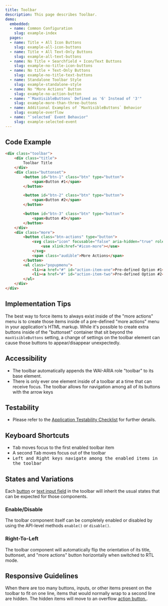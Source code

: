 ```yaml
---
title: Toolbar
description: This page describes Toolbar.
demo:
  embedded:
  - name: Common Configuration
    slug: example-index
  pages:
  - name: Title + All Icon Buttons
    slug: example-all-icon-buttons
  - name: Title + All Text-Only Buttons
    slug: example-all-text-buttons
  - name: No Title + Searchfield + Icon/Text Buttons
    slug: example-no-title-icon-buttons
  - name: No title + Text-Only Buttons
    slug: example-no-title-text-buttons
  - name: Standalone Toolbar Style
    slug: example-standalone-style
  - name: No "More Actions" Button
    slug: example-no-action-button
  - name: "`MaxVisibleButtons` Defined as '6' Instead of '3'"
    slug: example-more-than-three-buttons
  - name: Additional Examples of `MaxVisibleButtons` Behavior
    slug: example-overflow
  - name: "`selected` Event Behavior"
    slug: example-selected-event
---
```


## Code Example

```html
<div class="toolbar">
    <div class="title">
        Toolbar Title
    </div>
    <div class="buttonset">
        <button id="btn-1" class="btn" type="button">
            <span>Button #1</span>
        </button>

        <button id="btn-2" class="btn" type="button">
            <span>Button #2</span>
        </button>

        <button id="btn-3" class="btn" type="button">
            <span>Button #3</span>
        </button>
    </div>
    <div class="more">
        <button class="btn-actions" type="button">
            <svg class="icon" focusable="false" aria-hidden="true" role="presentation">
                <use xlink:href="#icon-more"></use>
            </svg>
            <span class="audible">More Actions</span>
        </button>
        <ul class="popupmenu">
            <li><a href="#" id="action-item-one">Pre-defined Option #1</a></li>
            <li><a href="#" id="action-item-two">Pre-defined Option #2</a></li>
        </ul>
    </div>
</div>
```

## Implementation Tips

The best way to force items to always exist inside of the "more actions" menu is to create those items inside of a pre-defined "more actions" menu in your application's HTML markup.  While it's possible to create extra buttons inside of the "buttonset" container that sit beyond the `maxVisibleButtons` setting, a change of settings on the toolbar element can cause those buttons to appear/disappear unexpectedly.

## Accessibility

- The toolbar automatically appends the WAI-ARIA role "toolbar" to its base element.
- There is only ever one element inside of a toolbar at a time that can receive focus. The toolbar allows for navigation among all of its buttons with the arrow keys

## Testability

- Please refer to the [Application Testability Checklist](https://design.infor.com/resources/application-testability-checklist) for further details.

## Keyboard Shortcuts

- <kbd>Tab</kbd> moves focus to the first enabled toolbar item
- A second <kbd>Tab</kbd> moves focus out of the toolbar
- <kbd>Left</kdb> and <kbd>Right</kbd> keys navigate among the enabled items in the toolbar

## States and Variations

Each [button](./buttons) or [text input field](./input) in the toolbar will inherit the usual states that can be expected for those components.

### Enable/Disable

The toolbar component itself can be completely enabled or disabled by using the API-level methods `enable()` or `disable()`.

### Right-To-Left

The toolbar component will automatically flip the orientation of its title, buttonset, and "more actions" button horizontally when switched to RTL mode.

## Responsive Guidelines

When there are too many buttons, inputs, or other items present on the toolbar to fit on one line, items that would normally wrap to a second line are hidden. The hidden items will move to an overflow [action button.](./menubutton).
